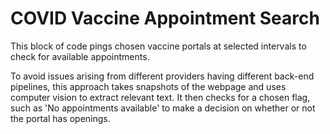 # COVID Vaccine Appointment Search

This block of code pings chosen vaccine portals at selected intervals to check for available appointments.

To avoid issues arising from different providers having different back-end pipelines, this approach takes snapshots of the webpage and uses computer vision to extract relevant text. It then checks for a chosen flag, such as 'No appointments available' to make a decision on whether or not the portal has openings. 

